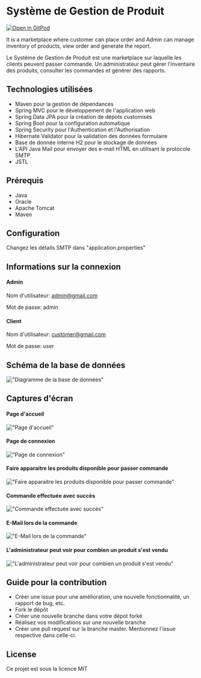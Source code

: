 # Système de Gestion de Produit

[![Open in GitPod](https://gitpod.io/button/open-in-gitpod.svg)](https://gitpod.io/from-referrer/)

It is a marketplace where customer can place order and Admin can manage inventory of products, view order and generate the report.

Le Système de Gestion de Produit est une marketplace sur laquelle les clients peuvent passer commande. Un administrateur peut gérer l'inventaire des produits, consulter les commandes et générer des rapports.

## Technologies utilisées
-   Maven pour la gestion de dépendances
-   Spring MVC pour le développement de l'application web
-   Spring Data JPA pour la création de dépots customisés
-   Spring Boot pour la configuration automatique
-   Spring Security pour l'Authentication et l'Authorisation
-   Hibernate Validator pour la validation des données formulaire
-   Base de donnée interne H2 pour le stockage de données
-   L'API Java Mail pour envoyer des e-mail HTML en utilisant le protocole SMTP
-   JSTL

## Prérequis
-   Java
-   Oracle
-   Apache Tomcat
-   Maven

## Configuration
Changez les détails SMTP dans "application.properties"

## Informations sur la connexion

#### Admin
Nom d'utilisateur: admin@gmail.com

Mot de passe: admin

#### Client
Nom d'utilisateur: customer@gmail.com

Mot de passe: user

## Schéma de la base de données

!["Diagramme de la base de données"](https://github.com/anantjain6/ProductManagementSystem/blob/master/document/schema.png)

## Captures d'écran

#### Page d'accueil
!["Page d'accueil"](https://github.com/anantjain6/ProductManagementSystem/blob/master/document/Home.png)

#### Page de connexion
!["Page de connexion"](https://github.com/anantjain6/ProductManagementSystem/blob/master/document/Login.png)

#### Faire apparaitre les produits disponible pour passer commande
!["Faire apparaitre les produits disponible pour passer commande"](https://github.com/anantjain6/ProductManagementSystem/blob/master/document/Place_Order.png)

#### Commande effectuée avec succès
!["Commande effectuée avec succès"](https://github.com/anantjain6/ProductManagementSystem/blob/master/document/Order_Placed.png)

#### E-Mail lors de la commande
!["E-Mail lors de la commande"](https://github.com/anantjain6/ProductManagementSystem/blob/master/document/EMail.png)

#### L'administrateur peut voir pour combien un produit s'est vendu
!["L'administrateur peut voir pour combien un produit s'est vendu"](https://github.com/anantjain6/ProductManagementSystem/blob/master/document/Admin_Product_Report.png)

## Guide pour la contribution
-    Créer une issue pour une amélioration, une nouvelle fonctionnalité, un rapport de bug, etc.
-    Fork le dépôt
-    Créer une nouvelle branche dans votre dépot forké
-    Réalisez vos modifications sur une nouvelle branche
-    Créer une pull request sur la branche master. Mentionnez l'issue respective dans celle-ci.

## License

Ce projet est sous la licence MIT
